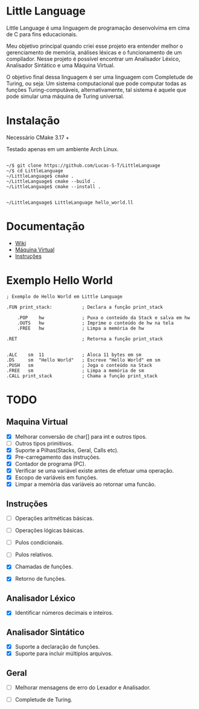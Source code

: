 # Little Language

Little Language é uma linguagem de programação desenvolvima em cima de C para fins educacionais.

Meu objetivo principal quando criei esse projeto era entender melhor o gerenciamento de memória,
análises léxicas e o funcionamento de um compilador. Nesse 
projeto é possível encontrar um Analisador Léxico, Analisador Sintático e uma Máquina Virtual.

O objetivo final dessa linguagem é ser uma linguagem com Completude de Turing, ou seja:
Um sistema computacional que pode computar todas as funções Turing-computáveis, alternativamente, 
tal sistema é aquele que pode simular uma máquina de Turing universal.

# Instalação

Necessário CMake 3.17 +

Testado apenas em um ambiente Arch Linux.

```

~/$ git clone https://github.com/Lucas-S-T/LittleLanguage
~/$ cd LittleLanguage
~/LittleLanguage$ cmake .
~/LittleLanguage$ cmake --build .
~/LittleLanguage$ cmake --install .


~/LittleLanguage$ LittleLanguage hello_world.ll
```

# Documentação

 - [Wiki](https://github.com/Lucas-S-T/LittleLanguage/wiki/)
 - [Máquina Virtual](https://github.com/Lucas-S-T/LittleLanguage/wiki/M%C3%A1quina-Virtual)
 - [Instruções](https://github.com/Lucas-S-T/LittleLanguage/wiki/Instru%C3%A7%C3%B5es)


# Exemplo Hello World

```
; Exemplo de Hello World em Little Language

.FUN print_stack:           ; Declara a função print_stack

    .POP    hw              ; Puxa o conteúdo da Stack e salva em hw
    .OUTS   hw              ; Imprime o conteúdo de hw na tela
    .FREE   hw              ; Limpa a memória de hw

.RET                        ; Retorna a função print_stack


.ALC    sm  11              ; Aloca 11 bytes em sm
.DS     sm  "Hello World"   ; Escreve "Hello World" em sm
.PUSH   sm                  ; Joga o conteúdo na Stack
.FREE   sm                  ; Limpa a memória de sm
.CALL print_stack           ; Chama a função print_stack

```


# TODO

## Maquina Virtual

- [x] Melhorar conversão de char[] para int e outros tipos.
- [ ] Outros tipos primitivos.
- [x] Suporte a Pilhas(Stacks, Geral, Calls etc).
- [x] Pre-carregamento das instruções.
- [x] Contador de programa (PC).
- [x] Verificar se uma variável existe antes de efetuar uma operação.
- [x] Escopo de variáveis em funções.
- [x] Limpar a memória das variáveis ao retornar uma funcão.

## Instruções

- [ ] Operações aritméticas básicas.
- [ ] Operações lógicas básicas.
- [ ] Pulos condicionais.
- [ ] Pulos relativos.
- [x] Chamadas de funções.
- [x] Retorno de funções.


## Analisador Léxico

- [x]  Identificar números decimais e inteiros.

## Analisador Sintático

- [x] Suporte a declaração de funções.
- [x] Suporte para incluir múltiplos arquivos.

## Geral

- [ ] Melhorar mensagens de erro do Lexador e Analisador.
- [ ] Completude de Turing.
 
 
 
